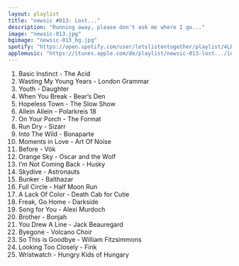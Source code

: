 ```yaml
---
layout: playlist
title: "newsic #013: Lost..."
description: "Running away, please don't ask me where I go..."
image: "newsic-013.jpg"
bgimage: "newsic-013_bg.jpg"
spotify: "https://open.spotify.com/user/letslistentogether/playlist/4LH2JrYVcnZ90UXx6xd8k6"
applemusic: "https://itunes.apple.com/de/playlist/newsic-013-lost.../idpl.c935a380eae54a4cb3ce57c46d4cdde2"
---
```


<ol>
	<li>Basic Instinct - The Acid</li>
	<li>Wasting My Young Years - London Grammar</li>
	<li>Youth - Daughter</li>
	<li>When You Break - Bear‘s Den</li>
	<li>Hopeless Town - The Slow Show</li>
	<li>Allein Allein - Polarkreis 18</li>
	<li>On Your Porch - The Format</li>
	<li>Run Dry - Sizarr</li>
	<li>Into The Wild - Bonaparte</li>
	<li>Moments in Love - Art Of Noise</li>
	<li>Before - Vök</li>
	<li>Orange Sky - Oscar and the Wolf</li>
	<li>I‘m Not Coming Back - Husky</li>
	<li>Skydive - Astronauts</li>
	<li>Bunker - Balthazar</li>
	<li>Full Circle - Half Moon Run</li>
	<li>A Lack Of Color - Death Cab for Cutie</li>
	<li>Freak, Go Home - Darkside</li>
	<li>Song for You - Alexi Murdoch</li>
	<li>Brother - Bonjah</li>
	<li>You Drew A Line - Jack Beauregard</li>
	<li>Byegone - Volcano Choir</li>
	<li>So This is Goodbye - William Fitzsimmons</li>
	<li>Looking Too Closely - Fink</li>
	<li>Wristwatch - Hungry Kids of Hungary</li>
</ol>
